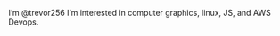 I’m @trevor256
I’m interested in computer graphics, linux, JS, and AWS Devops.

                     

